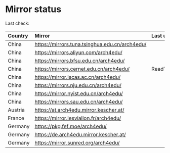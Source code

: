 <script src="./time.js"></script>
# Mirror status
Last check: <script type="text/javascript">localize(1747996008.6120737);</script>

|Country|Mirror|Last update|
|:------|:-----|:----------|
|China|https://mirrors.tuna.tsinghua.edu.cn/arch4edu/|<script type="text/javascript">localize(1747939519);</script>|
|China|https://mirrors.aliyun.com/arch4edu/|<script type="text/javascript">localize(1747983010);</script>|
|China|https://mirrors.bfsu.edu.cn/arch4edu/|<script type="text/javascript">localize(1747939519);</script>|
|China|https://mirrors.cernet.edu.cn/arch4edu/|ReadTimeout|
|China|https://mirror.iscas.ac.cn/arch4edu/|<script type="text/javascript">localize(1747939519);</script>|
|China|https://mirrors.nju.edu.cn/arch4edu/|<script type="text/javascript">localize(1747896331);</script>|
|China|https://mirror.nyist.edu.cn/arch4edu/|<script type="text/javascript">localize(1747939519);</script>|
|China|https://mirrors.sau.edu.cn/arch4edu/|<script type="text/javascript">localize(1731653531);</script>|
|Austria|https://at.arch4edu.mirror.kescher.at/|<script type="text/javascript">localize(1747939519);</script>|
|France|https://mirror.lesviallon.fr/arch4edu/|<script type="text/javascript">localize(1747939519);</script>|
|Germany|https://pkg.fef.moe/arch4edu/|<script type="text/javascript">localize(1747939519);</script>|
|Germany|https://de.arch4edu.mirror.kescher.at/|<script type="text/javascript">localize(1747939519);</script>|
|Germany|https://mirror.sunred.org/arch4edu/|<script type="text/javascript">localize(1747939519);</script>|

<script src="./tablefilter/tablefilter.js"></script>
<script src="./table.js"></script>